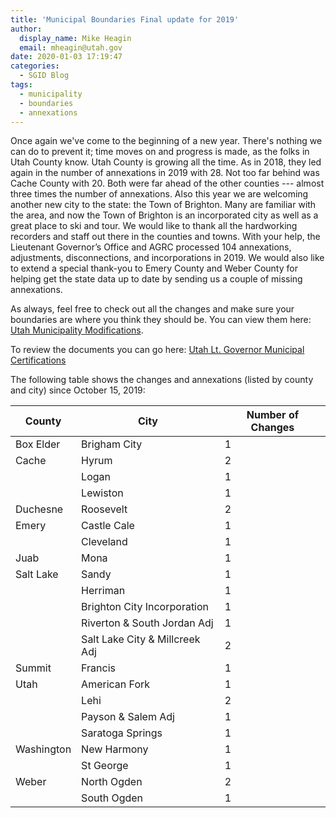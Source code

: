 ```yaml
---
title: 'Municipal Boundaries Final update for 2019'
author:
  display_name: Mike Heagin
  email: mheagin@utah.gov
date: 2020-01-03 17:19:47
categories:
  - SGID Blog
tags:
  - municipality
  - boundaries
  - annexations
---
```


Once again we've come to the beginning of a new year. There's nothing we can do to prevent it; time moves on and progress is made, as the folks in Utah County know. Utah County is growing all the time. As in 2018, they led again in the number of annexations in 2019 with 28. Not too far behind was Cache County with 20. Both were far ahead of the other counties --- almost three times the number of annexations. Also this year we are welcoming another new city to the state: the Town of Brighton. Many are familiar with the area, and now the Town of Brighton is an incorporated city as well as a great place to ski and tour. We would like to thank all the hardworking recorders and staff out there in the counties and towns. With your help, the Lieutenant Governor’s Office and AGRC processed 104 annexations, adjustments, disconnections, and incorporations in 2019. We would also like to extend a special thank-you to Emery County and Weber County for helping get the state data up to date by sending us a couple of missing annexations. 

As always, feel free to check out all the changes and make sure your boundaries are where you think they should be. You can view them here: [Utah Municipality Modifications](https://www.arcgis.com/home/webmap/viewer.html?webmap=c5ab7e0fcd514f1a9db6b8dad55bba63).

To review the documents you can go here: [Utah Lt. Governor Municipal Certifications](https://municert.utah.gov/)

The following table shows the changes and annexations (listed by county and city) since October 15, 2019:

| County | City | Number of Changes |
| --- | --- | --- |
| Box Elder | Brigham City | 1 |
| Cache | Hyrum | 2 |
| | Logan | 1 |
| | Lewiston | 1 |
| Duchesne | Roosevelt | 2 |
| Emery | Castle Cale | 1 |
| | Cleveland | 1 |
| Juab | Mona  | 1 |
| Salt Lake | Sandy | 1 |
| | Herriman | 1 |
| | Brighton City Incorporation | 1 |
| | Riverton & South Jordan Adj | 1 |
| | Salt Lake City & Millcreek Adj | 2 |
| Summit | Francis | 1 |
| Utah | American Fork | 1 |
| | Lehi | 2 |
| | Payson & Salem Adj | 1 |
| | Saratoga Springs  | 1 |
| Washington | New Harmony | 1 |
| | St George  | 1 |
| Weber | North Ogden | 2 |
| | South Ogden  | 1 |
